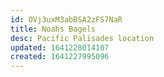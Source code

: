 ```yaml
---
id: OVj3uxM3abBSA2zFS7NaR
title: Noahs Bagels
desc: Pacific Palisades location
updated: 1641228014107
created: 1641227995096
---
```



